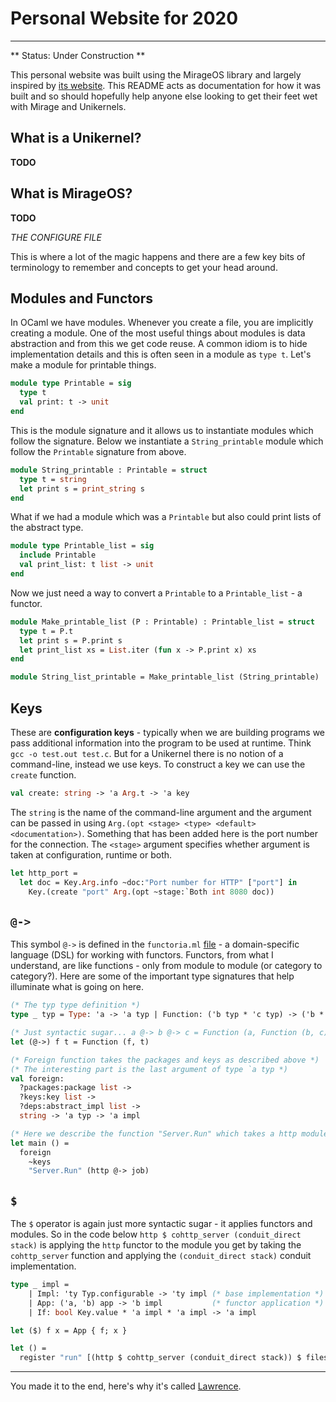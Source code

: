 # Personal Website for 2020
---------------------------

** Status: Under Construction **

This personal website was built using the MirageOS library and largely inspired by [its website](https://mirage.io). This README acts as documentation for how it was built and so should hopefully help anyone else looking to get their feet wet with Mirage and Unikernels. 

What is a Unikernel? 
------
**TODO**

What is MirageOS?
------
**TODO**

*THE CONFIGURE FILE*

This is where a lot of the magic happens and there are a few key bits of terminology to remember and concepts to get your head around. 



Modules and Functors
--------------------

In OCaml we have modules. Whenever you create a file, you are implicitly creating a module. One of the most useful things about modules is data abstraction and from this we get code reuse. A common idiom is to hide implementation details and this is often seen in a module as `type t`. Let's make a module for printable things. 

```ocaml
module type Printable = sig
  type t
  val print: t -> unit
end
```

This is the module signature and it allows us to instantiate modules which follow the signature. Below we instantiate a `String_printable` module which follow the `Printable` signature from above.

```ocaml
module String_printable : Printable = struct 
  type t = string 
  let print s = print_string s
end
```

What if we had a module which was a `Printable` but also could print lists of the abstract type. 

``` ocaml
module type Printable_list = sig
  include Printable 
  val print_list: t list -> unit
end
```

Now we just need a way to convert a `Printable` to a `Printable_list` - a functor. 

```ocaml
module Make_printable_list (P : Printable) : Printable_list = struct 
  type t = P.t
  let print s = P.print s
  let print_list xs = List.iter (fun x -> P.print x) xs
end

module String_list_printable = Make_printable_list (String_printable)
```

Keys 
-----

These are **configuration keys** - typically when we are building programs we pass additional information into the program to be used at runtime. Think `gcc -o test.out test.c`. But for a Unikernel there is no notion of a command-line, instead we use keys. To construct a key we can use the `create` function. 

```ocaml
val create: string -> 'a Arg.t -> 'a key
```

The `string` is the name of the command-line argument and the argument can be passed in using `Arg.(opt <stage> <type> <default> <documentation>)`. Something that has been added here is the port number for the connection. The `<stage>` argument specifies whether argument is taken at configuration, runtime or both. 

```ocaml
let http_port = 
  let doc = Key.Arg.info ~doc:"Port number for HTTP" ["port"] in
    Key.(create "port" Arg.(opt ~stage:`Both int 8080 doc))
```

`@->` 
----

This symbol `@->` is defined in the `functoria.ml` [file](https://github.com/mirage/mirage/blob/master/functoria/lib/functoria.ml) - a domain-specific language (DSL) for working with functors. Functors, from what I understand, are like functions - only from module to module (or category to category?). Here are some of the important type signatures that help illuminate what is going on here. 

```ocaml
(* The typ type definition *)
type _ typ = Type: 'a -> 'a typ | Function: ('b typ * 'c typ) -> ('b * 'c) typ 

(* Just syntactic sugar... a @-> b @-> c = Function (a, Function (b, c)) *)
let (@->) f t = Function (f, t)

(* Foreign function takes the packages and keys as described above *)
(* The interesting part is the last argument of type `a typ *)
val foreign:
  ?packages:package list ->
  ?keys:key list ->
  ?deps:abstract_impl list ->
  string -> 'a typ -> 'a impl

(* Here we describe the function "Server.Run" which takes a http module and gives a job module*)
let main () = 
  foreign 
    ~keys
    "Server.Run" (http @-> job)
```

`$`
----

The `$` operator is again just more syntactic sugar - it applies functors and modules. So in the code below `http $ cohttp_server (conduit_direct stack)` is applying the `http` functor to the module you get by taking the `cohttp_server` function and applying the `(conduit_direct stack)` conduit implementation. 

```ocaml
type _ impl =
    | Impl: 'ty Typ.configurable -> 'ty impl (* base implementation *)
    | App: ('a, 'b) app -> 'b impl           (* functor application *)
    | If: bool Key.value * 'a impl * 'a impl -> 'a impl

let ($) f x = App { f; x }

let () =
  register "run" [(http $ cohttp_server (conduit_direct stack)) $ filesfs]

```

------

You made it to the end, here's why it's called [Lawrence](https://www.youtube.com/watch?v=Ou204dQbKwc). 